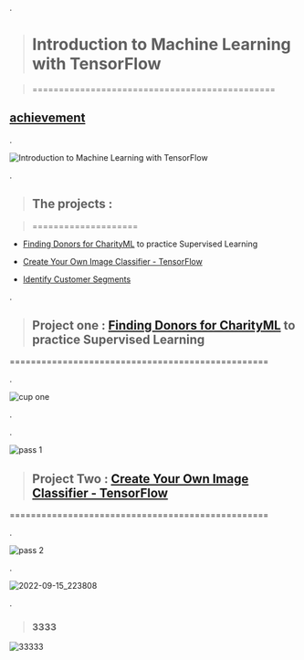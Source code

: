 .

> # Introduction to Machine Learning with TensorFlow

> ==============================================

## [achievement](https://confirm.udacity.com/7HAPG67K)

.

![Introduction to Machine Learning with TensorFlow](https://user-images.githubusercontent.com/36210723/190434282-22fd4514-b720-48ce-823e-4c0959cdb665.png)

.

> ##  The projects :

> ====================

- [Finding Donors for CharityML](https://github.com/nancyalaswad90/Introduction-to-Machine-Learning-with-TensorFlow/blob/main/Nancy_finding_donors.ipynb) to practice Supervised Learning

- [Create Your Own Image Classifier - TensorFlow](https://github.com/nancyalaswad90/Introduction-to-Machine-Learning-with-TensorFlow/blob/main/Project_Image_Classifier_Project.ipynb) 

- [Identify Customer Segments](https://github.com/nancyalaswad90/Introduction-to-Machine-Learning-with-TensorFlow/blob/main/NancyProject_Identify_Customer_Segments---last%20update.ipynb)


.


> ## Project one  :  [Finding Donors for CharityML](https://github.com/nancyalaswad90/Introduction-to-Machine-Learning-with-TensorFlow/blob/main/Nancy_finding_donors.ipynb) to practice Supervised Learning  

=================================================


.

![cup one](https://user-images.githubusercontent.com/36210723/190481419-a5619f9c-c267-4062-8b3d-4ede2abc3aa2.png)


.

.

![pass 1](https://user-images.githubusercontent.com/36210723/190481825-455b76c9-7d69-4ee8-a20a-fd5ff2762963.png)




> ## Project Two  :  [Create Your Own Image Classifier - TensorFlow](https://github.com/nancyalaswad90/Introduction-to-Machine-Learning-with-TensorFlow/blob/main/Project_Image_Classifier_Project.ipynb) 

=================================================


.

![pass 2](https://user-images.githubusercontent.com/36210723/190491213-7eb27559-c7c3-407e-8c8b-7df6cc4ea32d.png)


.

![2022-09-15_223808](https://user-images.githubusercontent.com/36210723/190493992-01bbc11a-1d1d-4524-ba86-053ac4e6e3f7.png)




.


> ### 3333

![33333](https://user-images.githubusercontent.com/36210723/190497767-b34b2cef-f4a6-4b78-9f19-1948d0fa7b87.png)
